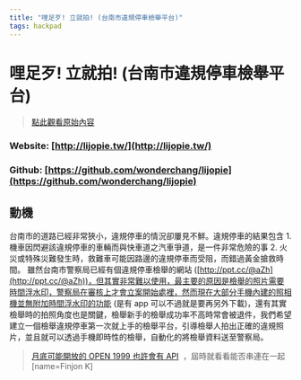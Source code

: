 ```yaml
---
title: "哩足歹! 立就拍! (台南市違規停車檢舉平台)"
tags: hackpad
---
```


# 哩足歹! 立就拍! (台南市違規停車檢舉平台)

> [點此觀看原始內容](https://g0v.hackpad.tw/TP0maM6gaZx)


### Website: [http://lijopie.tw/](http://lijopie.tw/)

### Github: [https://github.com/wonderchang/lijopie](https://github.com/wonderchang/lijopie)


## 動機

台南市的道路已經非常狹小，違規停車的情況卻屢見不鮮。違規停車的結果包含
    1.  機車因閃避該違規停車的車輛而與快車道之汽車爭道，是一件非常危險的事
    2.  火災或特殊災難發生時，救難車可能因路邊的違規停車而受阻，而錯過黃金搶救時間。
雖然台南市警察局已經有個違規停車檢舉的網站 ([http://ppt.cc/@aZh](http://ppt.cc/@aZh))，但其實非常難以使用，最主要的原因是檢舉的照片需要時間浮水印，警察局在審核上才會立案開始處裡，然而現在大部分手機內建的照相機並無附加時間浮水印的功能 (是有 app 可以不過就是要再另外下載)，還有其實檢舉時的拍照角度也是關鍵，檢舉新手的檢舉成功率不高時常會被退件，我們希望建立一個檢舉違規停車第一次就上手的檢舉平台，引導檢舉人拍出正確的違規照片，並且就可以透過手機即時性的檢舉，自動化的將檢舉資料送至警察局。





> [月底可能開放的 OPEN 1999 也許會有 API](https://www.facebook.com/groups/democracy.tainan/permalink/898651216823488/)  ，屆時就看看能否串連在一起
> [name=Finjon K]


